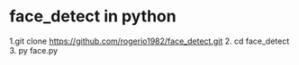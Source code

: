 # face_detect in python

1.git clone https://github.com/rogerio1982/face_detect.git
2. cd face_detect
3. py face.py
